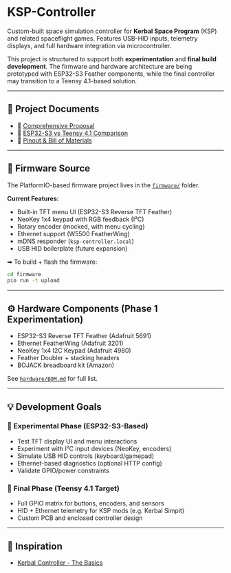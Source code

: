 # KSP-Controller

Custom-built space simulation controller for **Kerbal Space Program** (KSP) and related spaceflight games. Features USB-HID inputs, telemetry displays, and full hardware integration via microcontroller.

This project is structured to support both **experimentation** and **final build development**. The firmware and hardware architecture are being prototyped with ESP32-S3 Feather components, while the final controller may transition to a Teensy 4.1-based solution.

---

## 📌 Project Documents

- 📄 [Comprehensive Proposal](Proposal.md)
- 📄 [ESP32-S3 vs Teensy 4.1 Comparison](docs/comparison-esp32s3-teensy41.md)
- 📄 [Pinout & Bill of Materials](hardware/pinout.md)

---

## 🧪 Firmware Source

The PlatformIO-based firmware project lives in the [`firmware/`](firmware/) folder.

**Current Features:**
- Built-in TFT menu UI (ESP32-S3 Reverse TFT Feather)
- NeoKey 1x4 keypad with RGB feedback (I²C)
- Rotary encoder (mocked, with menu cycling)
- Ethernet support (W5500 FeatherWing)
- mDNS responder (`ksp-controller.local`)
- USB HID boilerplate (future expansion)

➡ To build + flash the firmware:
```bash
cd firmware
pio run -t upload
```

---

## ⚙️ Hardware Components (Phase 1 Experimentation)

- ESP32-S3 Reverse TFT Feather (Adafruit 5691)
- Ethernet FeatherWing (Adafruit 3201)
- NeoKey 1x4 I2C Keypad (Adafruit 4980)
- Feather Doubler + stacking headers
- BOJACK breadboard kit (Amazon)

See [`hardware/BOM.md`](hardware/pinout.md) for full list.

---

## 💡 Development Goals

### 🧪 Experimental Phase (ESP32-S3-Based)
- Test TFT display UI and menu interactions
- Experiment with I²C input devices (NeoKey, encoders)
- Simulate USB HID controls (keyboard/gamepad)
- Ethernet-based diagnostics (optional HTTP config)
- Validate GPIO/power constraints

### 🚀 Final Phase (Teensy 4.1 Target)
- Full GPIO matrix for buttons, encoders, and sensors
- HID + Ethernet telemetry for KSP mods (e.g. Kerbal Simpit)
- Custom PCB and enclosed controller design

---

## 🔗 Inspiration

- [Kerbal Controller - The Basics](https://www.instructables.com/Kerbal-Controller-the-Basics/)
